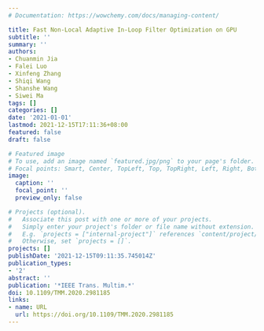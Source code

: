 ```yaml
---
# Documentation: https://wowchemy.com/docs/managing-content/

title: Fast Non-Local Adaptive In-Loop Filter Optimization on GPU
subtitle: ''
summary: ''
authors:
- Chuanmin Jia
- Falei Luo
- Xinfeng Zhang
- Shiqi Wang
- Shanshe Wang
- Siwei Ma
tags: []
categories: []
date: '2021-01-01'
lastmod: 2021-12-15T17:11:36+08:00
featured: false
draft: false

# Featured image
# To use, add an image named `featured.jpg/png` to your page's folder.
# Focal points: Smart, Center, TopLeft, Top, TopRight, Left, Right, BottomLeft, Bottom, BottomRight.
image:
  caption: ''
  focal_point: ''
  preview_only: false

# Projects (optional).
#   Associate this post with one or more of your projects.
#   Simply enter your project's folder or file name without extension.
#   E.g. `projects = ["internal-project"]` references `content/project/deep-learning/index.md`.
#   Otherwise, set `projects = []`.
projects: []
publishDate: '2021-12-15T09:11:35.745014Z'
publication_types:
- '2'
abstract: ''
publication: '*IEEE Trans. Multim.*'
doi: 10.1109/TMM.2020.2981185
links:
- name: URL
  url: https://doi.org/10.1109/TMM.2020.2981185
---
```


